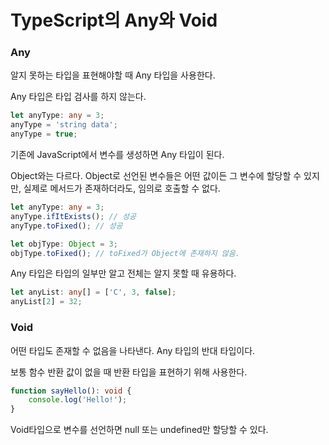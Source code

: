 # TypeScript의 Any와 Void

### Any

알지 못하는 타입을 표현해야할 때 Any 타입을 사용한다.

Any 타입은 타입 검사를 하지 않는다.

~~~typescript
let anyType: any = 3;
anyType = 'string data';
anyType = true;
~~~

기존에 JavaScript에서 변수를 생성하면 Any 타입이 된다.

Object와는 다르다. Object로 선언된 변수들은 어떤 값이든 그 변수에 할당할 수 있지만, 실제로 메서드가 존재하더라도, 임의로 호출할 수 없다.

~~~typescript
let anyType: any = 3;
anyType.ifItExists(); // 성공
anyType.toFixed(); // 성공

let objType: Object = 3;
objType.toFixed(); // toFixed가 Object에 존재하지 않음.
~~~

Any 타입은 타입의 일부만 알고 전체는 알지 못할 때 유용하다.

~~~typescript
let anyList: any[] = ['C', 3, false];
anyList[2] = 32;
~~~

### Void

어떤 타입도 존재할 수 없음을 나타낸다. Any 타입의 반대 타입이다.

보통 함수 반환 값이 없을 때 반환 타입을 표현하기 위해 사용한다.

~~~typescript
function sayHello(): void {
    console.log('Hello!');
}
~~~

Void타입으로 변수를 선언하면 null 또는 undefined만 할당할 수 있다.

